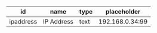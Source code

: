 id         |name        |type           |placeholder                 
-----------|------------|---------------|----------------------------
ipaddress  |IP Address  |text           |192.168.0.34:99                